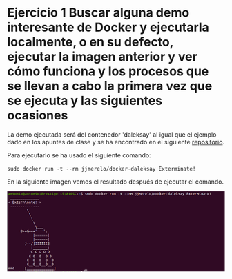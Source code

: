 # Ejercicio 1 Buscar alguna demo interesante de Docker y ejecutarla localmente, o en su defecto, ejecutar la imagen anterior y ver cómo funciona y los procesos que se llevan a cabo la primera vez que se ejecuta y las siguientes ocasiones


La demo ejecutada será del contenedor 'daleksay' al igual que el ejemplo dado en los apuntes de clase y se ha encontrado en el siguiente [repositorio](https://github.com/JJ/docker-daleksay).

Para ejecutarlo se ha usado el siguiente comando:

    sudo docker run -t --rm jjmerelo/docker-daleksay Exterminate!

En la siguiente imagen vemos el resultado después de ejecutar el comando.

![](https://raw.githubusercontent.com/antoniosp7/Ejercicios-CC/main/Tema3/images/demoDocker.png)